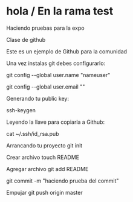 # hola / En la rama test
Haciendo pruebas para la expo

Clase de github

Este es un ejemplo de Github para la comunidad

Una vez instalas git debes configurarlo:

git config --global user.name "nameuser"

git config --global user.email "<emailuser>"

Generando tu public key:

ssh-keygen

Leyendo la llave para copiarla a Github:

cat ~/.ssh/id_rsa.pub

Arrancando tu proyecto
git init

Crear archivo
touch README

Agregar archivo
git add README

git commit -m "haciendo prueba del commit"

Empujar
git push origin master
